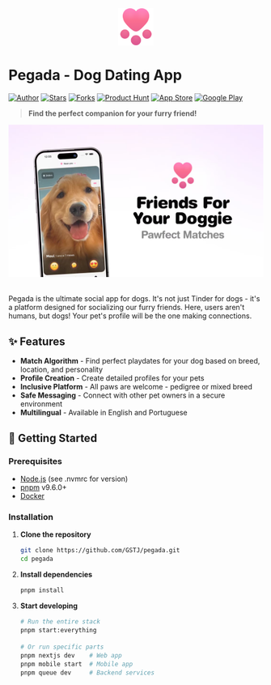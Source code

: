 <div align="center">
<img src=".github/images/logo.png" width="70px">
<br>
</div>

# Pegada - Dog Dating App

[![Author](https://img.shields.io/badge/author-GSTJ-F2C702?style=flat-square)](https://github.com/GSTJ)
[![Stars](https://img.shields.io/github/stars/GSTJ/pegada?color=F2C702&style=flat-square)](https://github.com/GSTJ/pegada/stargazers)
[![Forks](https://img.shields.io/github/forks/GSTJ/pegada?color=%23F2C702&style=flat-square)](https://github.com/GSTJ/pegada/network/members)
[![Product Hunt](https://img.shields.io/badge/Product%20Hunt-Featured-orange?style=flat-square)](https://www.producthunt.com/posts/pegada)
[![App Store](https://img.shields.io/badge/App%20Store-500+%20Downloads-blue?style=flat-square)](https://apps.apple.com/br/app/pegada/id6450865592)
[![Google Play](https://img.shields.io/badge/Google%20Play-500+%20Downloads-green?style=flat-square)](https://play.google.com/store/apps/details?id=app.pegada)

> **Find the perfect companion for your furry friend!**

<div align="center">
<img src=".github/images/banner.png" width="700px">
</div>

<br />

Pegada is the ultimate social app for dogs. It's not just Tinder for dogs - it's a platform designed for socializing our furry friends. Here, users aren't humans, but dogs! Your pet's profile will be the one making connections.

## ✨ Features

- **Match Algorithm** - Find perfect playdates for your dog based on breed, location, and personality
- **Profile Creation** - Create detailed profiles for your pets
- **Inclusive Platform** - All paws are welcome - pedigree or mixed breed
- **Safe Messaging** - Connect with other pet owners in a secure environment
- **Multilingual** - Available in English and Portuguese

## 🚀 Getting Started

### Prerequisites

- [Node.js](https://nodejs.org/) (see .nvmrc for version)
- [pnpm](https://pnpm.io/) v9.6.0+
- [Docker](https://www.docker.com/)

### Installation

1. **Clone the repository**

   ```sh
   git clone https://github.com/GSTJ/pegada.git
   cd pegada
   ```

2. **Install dependencies**

   ```sh
   pnpm install
   ```

3. **Start developing**

   ```sh
   # Run the entire stack
   pnpm start:everything

   # Or run specific parts
   pnpm nextjs dev    # Web app
   pnpm mobile start  # Mobile app
   pnpm queue dev     # Backend services
   ```
